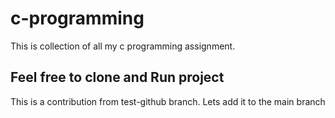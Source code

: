 # c-programming
This is collection of all my c programming assignment.
## Feel free to clone and Run project
This is a contribution from test-github branch. Lets add it to the main branch